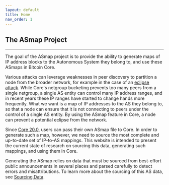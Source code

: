 ```yaml
---
layout: default
title: Home
nav_order: 1
---
```


## The ASmap Project
---------

The goal of the ASmap project is to provide the ability to generate maps of IP address blocks to the Autonomous System they belong to, and use these ASmaps in Bitcoin Core.

Various attacks can leverage weaknesses in peer discovery to partition a node from the broader network, for example in the case of an [eclipse attack](https://bitcoinops.org/en/topics/eclipse-attacks/). While Core's netgroup bucketing prevents too many peers from a single netgroup, a single AS entity can control many IP address ranges, and in recent years these IP ranges have started to change hands more frequently. What we want is a map of IP addresses to the AS they belong to, so that a node can ensure that it is not connecting to peers under the control of a single AS entity. By using the ASmap feature in Core, a node can prevent a potential eclipse from the network.

Since [Core 20.0](https://github.com/bitcoin/bitcoin/blob/master/doc/release-notes/release-notes-0.20.0.md#new-settings), users can pass their own ASmap file to Core. In order to generate such a map, however, we need to source the most complete and up-to-date set of IP-to-AS mappings. This website is intended to present the current state of research on sourcing this data, generating such mappings, and using them in Core.

Generating the ASmap relies on data that must be sourced from best-effort public announcements in several places and parsed carefully to detect errors and misattributions. To learn more about the sourcing of this AS data, see [Sourcing Data](../data-sourcing.md).

